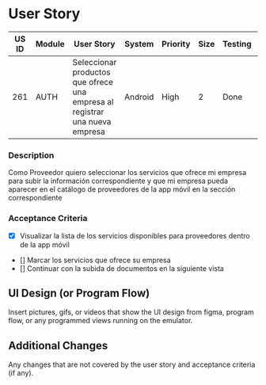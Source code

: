 # User Story

| US ID | Module | User Story                                                                  | System  | Priority | Size | Testing | Documentation |
| ----- | ------ | --------------------------------------------------------------------------- | ------- | -------- | ---- | ------- | ------------- |
| 261   | AUTH   | Seleccionar productos que ofrece una empresa al registrar una nueva empresa | Android | High     | 2    | Done    | Done          |

### Description

Como Proveedor quiero seleccionar los servicios que ofrece mi empresa para subir la información correspondiente y que mi empresa pueda aparecer en el catálogo de proveedores de la app móvil en la sección correspondiente

### Acceptance Criteria

- [x] Visualizar la lista de los servicios disponibles para proveedores dentro de la app móvil
- [] Marcar los servicios que ofrece su empresa
- [] Continuar con la subida de documentos en la siguiente vista

## UI Design (or Program Flow)

Insert pictures, gifs, or videos that show the UI design from figma, program flow, or any programmed
views running on the emulator.

## Additional Changes

Any changes that are not covered by the user story and acceptance criteria (if any).
